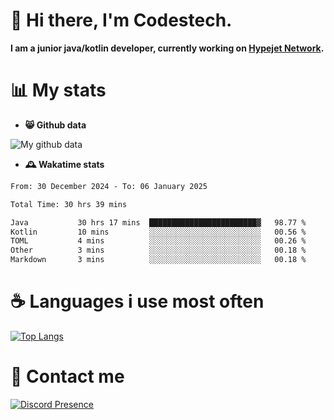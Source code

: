 # 👋 Hi there, I'm Codestech.
**I am a junior java/kotlin developer, currently working on [Hypejet Network](https://github.com/Hypejet).**

# 📊 My stats
- **😸 Github data**

![My github data](https://github-readme-stats.vercel.app/api?username=Codestech1&count_private=true&include_all_commits=true&theme=codeSTACKr)

- **🕰️ Wakatime stats**
<!--START_SECTION:waka-->

```txt
From: 30 December 2024 - To: 06 January 2025

Total Time: 30 hrs 39 mins

Java           30 hrs 17 mins  ████████████████████████▓   98.77 %
Kotlin         10 mins         ░░░░░░░░░░░░░░░░░░░░░░░░░   00.56 %
TOML           4 mins          ░░░░░░░░░░░░░░░░░░░░░░░░░   00.26 %
Other          3 mins          ░░░░░░░░░░░░░░░░░░░░░░░░░   00.18 %
Markdown       3 mins          ░░░░░░░░░░░░░░░░░░░░░░░░░   00.18 %
```

<!--END_SECTION:waka-->

# ☕ Languages i use most often
[![Top Langs](https://github-readme-stats.vercel.app/api/top-langs/?username=Codestech1&layout=compact&langs_count=8&exclude_repo=window5000.github.io&theme=codeSTACKr)](https://github.com/anuraghazra/github-readme-stats)

# 💬 Contact me
[![Discord Presence](https://lanyard.cnrad.dev/api/650718742157852740)](https://discord.com/users/650718742157852740)
</br>

